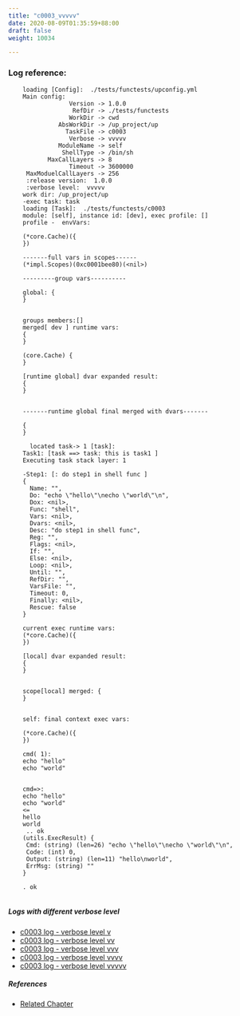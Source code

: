 ```yaml
---
title: "c0003_vvvvv"
date: 2020-08-09T01:35:59+88:00
draft: false
weight: 10034

---
```


### Log reference: <no value>

```
    loading [Config]:  ./tests/functests/upconfig.yml
    Main config:
                 Version -> 1.0.0
                  RefDir -> ./tests/functests
                 WorkDir -> cwd
              AbsWorkDir -> /up_project/up
                TaskFile -> c0003
                 Verbose -> vvvvv
              ModuleName -> self
               ShellType -> /bin/sh
           MaxCallLayers -> 8
                 Timeout -> 3600000
     MaxModuelCallLayers -> 256
     :release version:  1.0.0
     :verbose level:  vvvvv
    work dir: /up_project/up
    -exec task: task
    loading [Task]:  ./tests/functests/c0003
    module: [self], instance id: [dev], exec profile: []
    profile -  envVars:
    
    (*core.Cache)({
    })
    
    -------full vars in scopes------
    (*impl.Scopes)(0xc0001bee80)(<nil>)
    
    ---------group vars----------
    
    global: {
    }
    
    
    groups members:[]
    merged[ dev ] runtime vars:
    {
    }
    
    (core.Cache) {
    }
    
    [runtime global] dvar expanded result:
    {
    }
    
    
    -------runtime global final merged with dvars-------
    
    {
    }
    
      located task-> 1 [task]: 
    Task1: [task ==> task: this is task1 ]
    Executing task stack layer: 1
    
    -Step1: [: do step1 in shell func ]
    {
      Name: "",
      Do: "echo \"hello\"\necho \"world\"\n",
      Dox: <nil>,
      Func: "shell",
      Vars: <nil>,
      Dvars: <nil>,
      Desc: "do step1 in shell func",
      Reg: "",
      Flags: <nil>,
      If: "",
      Else: <nil>,
      Loop: <nil>,
      Until: "",
      RefDir: "",
      VarsFile: "",
      Timeout: 0,
      Finally: <nil>,
      Rescue: false
    }
    
    current exec runtime vars:
    (*core.Cache)({
    })
    
    [local] dvar expanded result:
    {
    }
    
    
    scope[local] merged: {
    }
    
    
    self: final context exec vars:
    
    (*core.Cache)({
    })
    
    cmd( 1):
    echo "hello"
    echo "world"
    
    
    cmd=>:
    echo "hello"
    echo "world"
    <=
    hello
    world
     .. ok
    (utils.ExecResult) {
     Cmd: (string) (len=26) "echo \"hello\"\necho \"world\"\n",
     Code: (int) 0,
     Output: (string) (len=11) "hello\nworld",
     ErrMsg: (string) ""
    }
    
    . ok
    
```

##### Logs with different verbose level
* [c0003 log - verbose level v](../../logs/c0003_v)
* [c0003 log - verbose level vv](../../logs/c0003_vv)
* [c0003 log - verbose level vvv](../../logs/c0003_vvv)
* [c0003 log - verbose level vvvv](../../logs/c0003_vvvv)
* [c0003 log - verbose level vvvvv](../../logs/c0003_vvvvv)

##### References
* [Related Chapter](../../quick-start/c0003)

